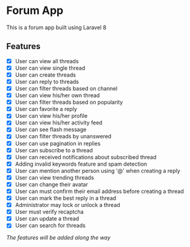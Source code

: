 # Forum App

This is a forum app built using Laravel 8

## Features

-   [x] User can view all threads
-   [x] User can view single thread
-   [x] User can create threads
-   [x] User can reply to threads
-   [x] User can filter threads based on channel
-   [x] User can view his/her own thread
-   [x] User can filter threads based on popularity
-   [x] User can favorite a reply
-   [x] User can view his/her profile
-   [x] User can view his/her activity feed
-   [x] User can see flash message
-   [x] User can filter threads by unanswered
-   [x] User can use pagination in replies
-   [x] User can subscribe to a thread
-   [x] User can received notifications about subscribed thread
-   [x] Adding invalid keywords feature and spam detection
-   [x] User can mention another person using '@' when creating a reply
-   [x] User can view trending threads
-   [x] User can change their avatar
-   [x] User can must confirm their email address before creating a thread
-   [x] User can mark the best reply in a thread
-   [x] Administrator may lock or unlock a thread
-   [x] User must verify recaptcha
-   [x] User can update a thread
-   [x] User can search for threads

_The features will be added along the way_
